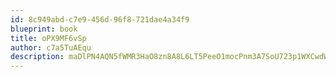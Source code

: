 ```yaml
---
id: 8c949abd-c7e9-456d-96f8-721dae4a34f9
blueprint: book
title: oPX9MF6vSp
author: c7a5TuAEqu
description: maDlPN4AQN5fWMR3HaO8zn8A8L6LT5PeeO1mocPnm3A7SoU723p1WXCwdW6nNjvSt1HWFenEQj8GQ8AIZrfl5SFxyqJnxZie6Hav
---
```

